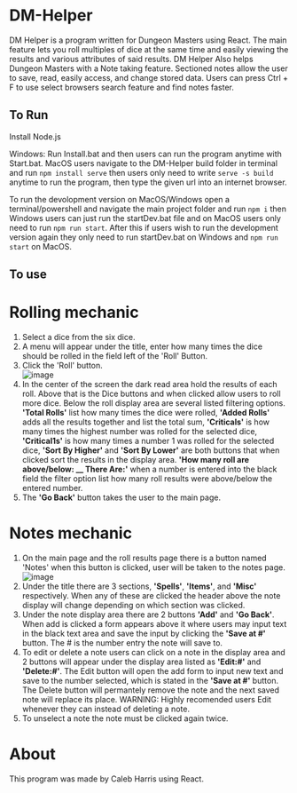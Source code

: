 # DM-Helper

DM Helper is a program written for Dungeon Masters using React.
The main feature lets you roll multiples of dice at the same time and 
easily viewing the results and various attributes of said results.
DM Helper Also helps Dungeon Masters with a Note taking feature. 
Sectioned notes allow the user to save, read,
easily access, and change stored data. Users can press Ctrl + F
to use select browsers search feature and find notes faster.

## To Run

Install Node.js

Windows: Run Install.bat and then users can run the program anytime with Start.bat. MacOS users navigate to the DM-Helper build folder in terminal and run <code>npm install serve</code> then users only need to write <code>serve -s build</code> anytime to run the program, then type the given url into an internet browser.

To run the devolopment version on MacOS/Windows open a terminal/powershell and navigate the main project folder and run <code>npm i</code> then Windows users can just run the startDev.bat file and on MacOS users only need to run <code>npm run start</code>. After this if users wish to run the development version again they only need to run startDev.bat on Windows and <code>npm run start</code> on MacOS.

## To use

# Rolling mechanic

1. Select a dice from the six dice.
2. A menu will appear under the title, enter how many times the dice should be rolled
   in the field left of the 'Roll' Button.
3. Click the 'Roll' button.<br>
![image](https://user-images.githubusercontent.com/101236440/191092679-2101038c-28de-4832-92e6-ff746244ea9a.png)
4. In the center of the screen the dark read area hold the results of each roll. Above that is the
    Dice buttons and when clicked allow users to roll more dice. Below the roll display area are several listed
    filtering options. **'Total Rolls'** list how many times the dice were rolled, **'Added Rolls'** adds all the results
    together and list the total sum, **'Criticals'** is how many times the highest number was rolled for the selected dice,
    **'Critical1s'** is how many times a number 1 was rolled for the selected dice, **'Sort By Higher'** and **'Sort By Lower'**
    are both buttons that when clicked sort the results in the display area. **'How many roll are above/below: __ There Are:'**
    when a number is entered into the black field the filter option list how many roll results were above/below the entered
    number.
5. The **'Go Back'** button takes the user to the main page.
 
# Notes mechanic
 
1. On the main page and the roll results page there is a button named 'Notes' when this
    button is clicked, user will be taken to the notes page. <br>
    ![image](https://user-images.githubusercontent.com/101236440/191094766-ae85e067-5e8c-42f4-ae91-e66504032316.png)
2. Under the title there are 3 sections, **'Spells'**, **'Items'**, and **'Misc'** respectively. When any of these are clicked the
    header above the note display will change depending on which section was clicked.
3. Under the note display area there are 2 buttons **'Add'** and **'Go Back'**. When add is clicked a form appears above it where
    users may input text in the black text area and save the input by clicking the **'Save at #'** button. The # is the number entry
    the note will save to.
4. To edit or delete a note users can click on a note in the display area and 2 buttons will appear under the display area listed
    as **'Edit:#'** and **'Delete:#'**. The Edit button will open the add form to input new text and save to the number selected, which is
    stated in the **'Save at #'** button. The Delete button will permantely remove the note and the next saved note will replace its place.
    WARNING: Highly recomended users Edit whenever they can instead of deleting a note.
5. To unselect a note the note must be clicked again twice.
 
# About

This program was made by Caleb Harris using React. 
